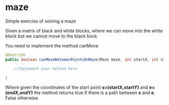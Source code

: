 # maze

Simple exercise of solving a maze

Given a matrix of black and white blocks, where we can move into the white block but
we cannot move to the black bock

You need to implement the method canMove

```java
@Override
public boolean canMoveBetweenPointsOnMaze(Maze maze, int startX, int startY, int endX, int endY) {

    //Implement your method here
    
}
```
Where given the coordinates of the start point **s=(startX,startY)** and **e=(endX,endY)** the method returns 
true if there is a path between **s** and **e**. False otherwise
